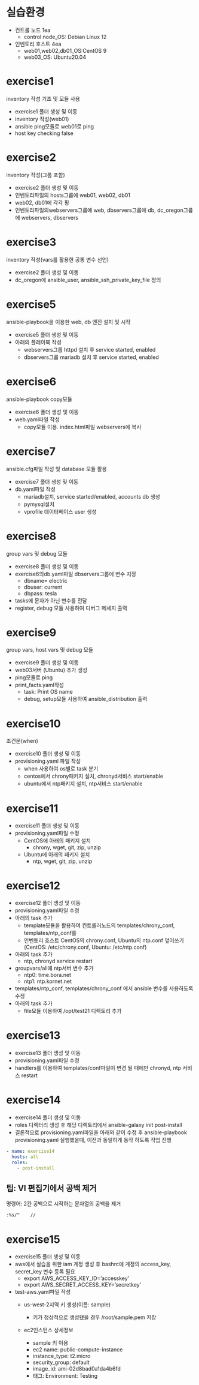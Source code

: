 # 실습환경
- 컨트롤 노드 1ea
  - control node_OS: Debian Linux 12
- 인벤토리 호스트 4ea
  - web01,web02,db01_OS:CentOS 9
  - web03_OS: Ubuntu20.04


# exercise1
inventory 작성 기초 및 모듈 사용
- exercise1 폴더 생성 및 이동
- inventory 작성(web01)
- ansible ping모듈로 web01로 ping
- host key checking false

exercise2
===========
inventory 작성(그룹 포함)
- exercise2 폴더 생성 및 이동
- 인벤토리파일의 hosts그룹에 web01, web02, db01
- web02, db01에 각각 핑
- 인벤토리파일의webservers그룹에 web, dbservers그룹에 db, dc_oregon그룹에 webservers, dbservers

exercise3
===========
inventory 작성(vars를 활용한 공통 변수 선언)
- exercise2 폴더 생성 및 이동
- dc_oregon에 ansible_user, ansible_ssh_private_key_file 정의

exercise5
===========
ansible-playbook을 이용한 web, db 엔진 설치 및 시작
- exercise5 폴더 생성 및 이동
- 아래의 플레이북 작성
  - webservers그룹 httpd 설치 후 service started, enabled
  - dbservers그룹 mariadb 설치 후 service started, enabled

exercise6
===========
ansible-playbook copy모듈
- exercise6 폴더 생성 및 이동
- web.yaml파일 작성
  - copy모듈 이용. index.html파일 webservers에 복사

exercise7
===========
ansible.cfg파일 작성 및 database 모듈 활용
- exercise7 폴더 생성 및 이동
- db.yaml파일 작성
  - mariadb설치, service started/enabled, accounts db 생성
  - pymysql설치
  - vprofile 데이터베이스 user 생성

exercise8
===========
group vars 및 debug 모듈
- exercise8 폴더 생성 및 이동
- exercise6의db.yaml파일 dbservers그룹에 변수 지정
  - dbname= electric
  - dbuser: current
  - dbpass: tesla
- tasks에 문자가 아닌 변수를 전달
- register, debug 모듈 사용하여 디버그 메세지 출력

exercise9
===========
group vars, host vars 및 debug 모듈
- exercise9 폴더 생성 및 이동
- web03서버 (Ubuntu) 추가 생성
- ping모듈로 ping
- print_facts.yaml작성
  - task: Print OS name
  - debug, setup모듈 사용하여 ansible_distribution 출력

exercise10
===========
조건문(when)
- exercise10 폴더 생성 및 이동
- provisioning.yaml 파일 작성
  - when 사용하여 os별로 task 분기
  - centos에서 chrony패키지 설치, chronyd서비스 start/enable
  - ubuntu에서 ntp패키지 설치, ntp서비스 start/enable

# exercise11
- exercise11 폴더 생성 및 이동
- provisioning.yaml파일 수정
  - CentOS에 아래의 패키지 설치
    - chrony, wget, git, zip, unzip
  - Ubuntu에 아래의 패키지 설치
    - ntp, wget, git, zip, unzip

# exercise12
- exercise12 폴더 생성 및 이동
- provisioning.yaml파일 수정
- 아래의 task 추가
  - template모듈을 활용하여 컨트롤러노드의 templates/chrony_conf, templates/ntp_conf를 
  - 인벤토리 호스트 CentOS의 chrony.conf, Ubuntu의 ntp.conf 덮어쓰기
(CentOS: /etc/chrony.conf, Ubuntu: /etc/ntp.conf)
- 아래의 task 추가
  - ntp, chronyd service restart
- groupvars/all에 ntp서버 변수 추가
  - ntp0: time.bora.net
  - ntp1: ntp.kornet.net
- templates/ntp_conf, templates/chrony_conf 에서 ansible 변수를 사용하도록 수정
- 아래의 task 추가
  - file모듈 이용하여 /opt/test21 디렉토리 추가

# exercise13
- exercise13 폴더 생성 및 이동
- provisioning.yaml파일 수정
- handlers를 이용하여 templates/conf파일이 변경 될 때에만 chronyd, ntp 서비스 restart

# exercise14
- exercise14 폴더 생성 및 이동
- roles 디렉터리 생성 후 해당 디렉토리에서 ansible-galaxy init post-install
- 결론적으로 provisioning.yaml파일을 아래와 같이 수정 후 ansible-playbook provisioning.yaml 실행했을때, 이전과 동일하게 동작 하도록 작업 진행
    
```yaml
- name: exercise14
  hosts: all
  roles:
    - post-install
```
## 팁: VI 편집기에서 공백 제거

명령어: 2칸 공백으로 시작하는 문자열의 공백을 제거

```bash
:%s/^    //
```


# exercise15
- exercise15 폴더 생성 및 이동
- aws에서 실습을 위한 iam 계정 생성 후 bashrc에 계정의 access_key, secret_key 변수 등록 필요
  - export AWS_ACCESS_KEY_ID=’accesskey’
  - export AWS_SECRET_ACCESS_KEY=’secretkey’
- test-aws.yaml파일 작성
  - us-west-2지역 키 생성(이름: sample)
    - 키가 정상적으로 생성됐을 경우 /root/sample.pem 저장
    
  - ec2인스턴스 상세정보
    - sample 키 이용
    - ec2 name: public-compute-instance
    - instance_type: t2.micro
    - security_group: default
    - image_id: ami-02d8bad0a1da4b6fd
    - 태그: Environment: Testing
